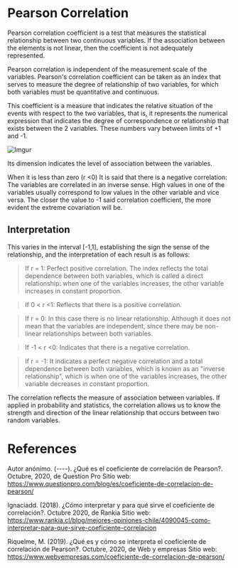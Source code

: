 # Pearson Correlation
Pearson correlation coefficient is a test that measures the statistical relationship between two continuous variables. If the association between the elements is not linear, then the coefficient is not adequately represented.

Pearson correlation is independent of the measurement scale of the variables. Pearson's correlation coefficient can be taken as an index that serves to measure the degree of relationship of two variables, for which both variables must be quantitative and continuous.

This coefficient is a measure that indicates the relative situation of the events with respect to the two variables, that is, it represents the numerical expression that indicates the degree of correspondence or relationship that exists between the 2 variables. These numbers vary between limits of +1 and -1.

![Imgur](https://imgur.com/Cey0OEg.jpg)

Its dimension indicates the level of association between the variables.

When it is less than zero (r <0) It is said that there is a negative correlation: The variables are correlated in an inverse sense.
High values ​​in one of the variables usually correspond to low values ​​in the other variable and vice versa. The closer the value to -1 said correlation coefficient, the more evident the extreme covariation will be.

## Interpretation

This varies in the interval [-1,1], establishing the sign the sense of the relationship, and the interpretation of each result is as follows:

> If r = 1: Perfect positive correlation. The index reflects the total dependence between both variables, which is called a direct relationship: when one of the variables increases, the other variable increases in constant proportion.

> If 0 < r <1: Reflects that there is a positive correlation.

> If r = 0: In this case there is no linear relationship. Although it does not mean that the variables are independent, since there may be non-linear relationships between both variables.

> If -1 < r <0: Indicates that there is a negative correlation.

> If r = -1: It indicates a perfect negative correlation and a total dependence between both variables, which is known as an "inverse relationship", which is when one of the variables increases, the other variable decreases in constant proportion.

The correlation reflects the measure of association between variables. If applied in probability and statistics, the correlation allows us to know the strength and direction of the linear relationship that occurs between two random variables.



# References
Autor anónimo. (----). ¿Qué es el coeficiente de correlación de Pearson?. Octubre, 2020, de Question Pro Sitio web: https://www.questionpro.com/blog/es/coeficiente-de-correlacion-de-pearson/

Ignaciadd. (2018). ¿Cómo interpretar y para qué sirve el coeficiente de correlación?. Octubre 2020, de Rankia Sitio web: https://www.rankia.cl/blog/mejores-opiniones-chile/4090045-como-interpretar-para-que-sirve-coeficiente-correlacion

Riquelme, M. (2019). ¿Qué es y cómo se interpreta el coeficiente de correlación de Pearson?. Octubre, 2020, de Web y empresas Sitio web: https://www.webyempresas.com/coeficiente-de-correlacion-de-pearson/